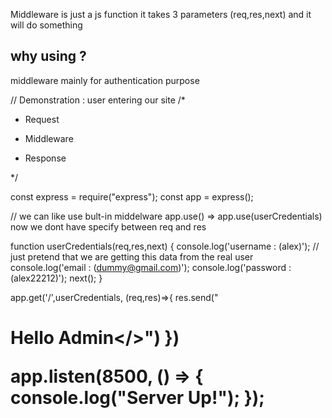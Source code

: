 Middleware is just a js function it takes 3 parameters (req,res,next) and it will do something 

## why using ?
middleware mainly for authentication purpose

//  Demonstration : user entering our site
/*
  - Request

  - Middleware

  - Response

*/

const express = require("express");
const app = express();

//  we can like use bult-in middelware app.use() =>  app.use(userCredentials) now we dont have specify between req and res

function userCredentials(req,res,next) {
  console.log('username : (alex)');  // just pretend that we are getting this data from the real user
  console.log('email : (dummy@gmail.com)');
  console.log('password : (alex22212)');
  next();
}

app.get('/',userCredentials, (req,res)=>{
   res.send("<h1>Hello Admin</>")
})


app.listen(8500, () => {
  console.log("Server Up!");
});

